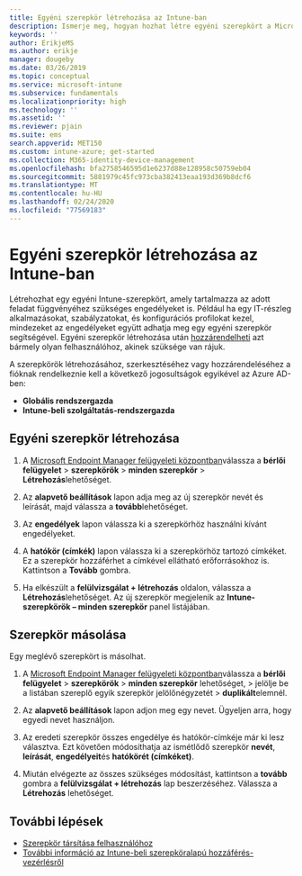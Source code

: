```yaml
---
title: Egyéni szerepkör létrehozása az Intune-ban
description: Ismerje meg, hogyan hozhat létre egyéni szerepkört a Microsoft Intuneban.
keywords: ''
author: ErikjeMS
ms.author: erikje
manager: dougeby
ms.date: 03/26/2019
ms.topic: conceptual
ms.service: microsoft-intune
ms.subservice: fundamentals
ms.localizationpriority: high
ms.technology: ''
ms.assetid: ''
ms.reviewer: pjain
ms.suite: ems
search.appverid: MET150
ms.custom: intune-azure; get-started
ms.collection: M365-identity-device-management
ms.openlocfilehash: bfa2758546595d1e6237d88e128958c50759eb04
ms.sourcegitcommit: 5881979c45fc973cba382413eaa193d369b8dcf6
ms.translationtype: MT
ms.contentlocale: hu-HU
ms.lasthandoff: 02/24/2020
ms.locfileid: "77569183"
---
```

# <a name="create-a-custom-role-in-intune"></a>Egyéni szerepkör létrehozása az Intune-ban

Létrehozhat egy egyéni Intune-szerepkört, amely tartalmazza az adott feladat függvényéhez szükséges engedélyeket is. Például ha egy IT-részleg alkalmazásokat, szabályzatokat, és konfigurációs profilokat kezel, mindezeket az engedélyeket együtt adhatja meg egy egyéni szerepkör segítségével. Egyéni szerepkör létrehozása után [hozzárendelheti](assign-role.md) azt bármely olyan felhasználóhoz, akinek szüksége van rájuk.

A szerepkörök létrehozásához, szerkesztéséhez vagy hozzárendeléséhez a fióknak rendelkeznie kell a következő jogosultságok egyikével az Azure AD-ben:
- **Globális rendszergazda**
- **Intune-beli szolgáltatás-rendszergazda**

## <a name="to-create-a-custom-role"></a>Egyéni szerepkör létrehozása

1. A [Microsoft Endpoint Manager felügyeleti központban](https://go.microsoft.com/fwlink/?linkid=2109431)válassza a **bérlői felügyelet** > **szerepkörök** > **minden szerepkör** > **Létrehozás**lehetőséget.

2. Az **alapvető beállítások** lapon adja meg az új szerepkör nevét és leírását, majd válassza a **tovább**lehetőséget.

3. Az **engedélyek** lapon válassza ki a szerepkörhöz használni kívánt engedélyeket.

4. A **hatókör (címkék)** lapon válassza ki a szerepkörhöz tartozó címkéket. Ez a szerepkör hozzáférhet a címkével ellátható erőforrásokhoz is. Kattintson a **Tovább** gombra.

5. Ha elkészült a **felülvizsgálat + létrehozás** oldalon, válassza a **Létrehozás**lehetőséget. Az új szerepkör megjelenik az **Intune-szerepkörök – minden szerepkör** panel listájában.

## <a name="copy-a-role"></a>Szerepkör másolása

Egy meglévő szerepkört is másolhat.

1. A [Microsoft Endpoint Manager felügyeleti központban](https://go.microsoft.com/fwlink/?linkid=2109431)válassza a **bérlői felügyelet** > **szerepkörök** > **minden szerepkör** lehetőséget, > jelölje be a listában szereplő egyik szerepkör jelölőnégyzetét > **duplikált**elemnél.

2. Az **alapvető beállítások** lapon adjon meg egy nevet. Ügyeljen arra, hogy egyedi nevet használjon.

3. Az eredeti szerepkör összes engedélye és hatókör-címkéje már ki lesz választva. Ezt követően módosíthatja az ismétlődő szerepkör **nevét**, **leírását**, **engedélyeit**és **hatókörét (címkéket)**.

4. Miután elvégezte az összes szükséges módosítást, kattintson a **tovább** gombra a **felülvizsgálat + létrehozás** lap beszerzéséhez. Válassza a **Létrehozás** lehetőséget. 

## <a name="next-steps"></a>További lépések
- [Szerepkör társítása felhasználóhoz](assign-role.md)
- [További információ az Intune-beli szerepköralapú hozzáférés-vezérlésről](role-based-access-control.md)


